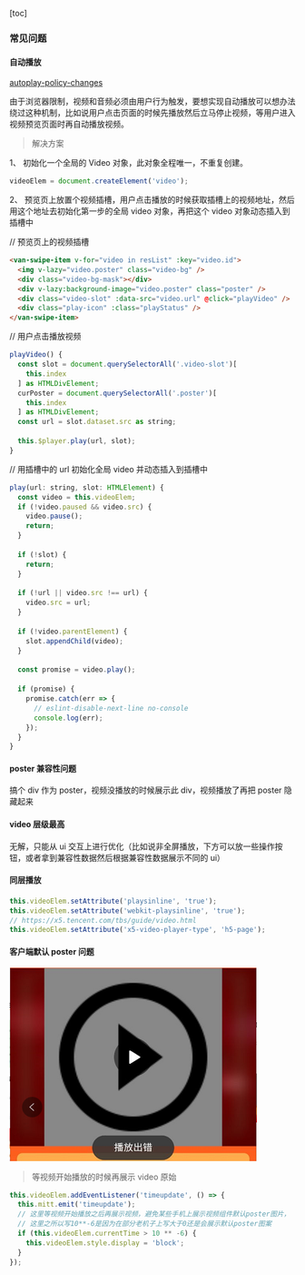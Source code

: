 [toc]

### 常见问题

#### 自动播放

[autoplay-policy-changes](https://developers.google.com/web/updates/2017/09/autoplay-policy-changes)

由于浏览器限制，视频和音频必须由用户行为触发，要想实现自动播放可以想办法绕过这种机制，比如说用户点击页面的时候先播放然后立马停止视频，等用户进入视频预览页面时再自动播放视频。

> 解决方案

1、 初始化一个全局的 Video 对象，此对象全程唯一，不重复创建。

```js
videoElem = document.createElement('video');
```

2、 预览页上放置个视频插槽，用户点击播放的时候获取插槽上的视频地址，然后用这个地址去初始化第一步的全局 video 对象，再把这个 video 对象动态插入到插槽中

// 预览页上的视频插槽

```html
<van-swipe-item v-for="video in resList" :key="video.id">
  <img v-lazy="video.poster" class="video-bg" />
  <div class="video-bg-mask"></div>
  <div v-lazy:background-image="video.poster" class="poster" />
  <div class="video-slot" :data-src="video.url" @click="playVideo" />
  <div class="play-icon" :class="playStatus" />
</van-swipe-item>
```

// 用户点击播放视频

```js
playVideo() {
  const slot = document.querySelectorAll('.video-slot')[
    this.index
  ] as HTMLDivElement;
  curPoster = document.querySelectorAll('.poster')[
    this.index
  ] as HTMLDivElement;
  const url = slot.dataset.src as string;

  this.$player.play(url, slot);
}
```

// 用插槽中的 url 初始化全局 video 并动态插入到插槽中

```js
play(url: string, slot: HTMLElement) {
  const video = this.videoElem;
  if (!video.paused && video.src) {
    video.pause();
    return;
  }

  if (!slot) {
    return;
  }

  if (!url || video.src !== url) {
    video.src = url;
  }

  if (!video.parentElement) {
    slot.appendChild(video);
  }

  const promise = video.play();

  if (promise) {
    promise.catch(err => {
      // eslint-disable-next-line no-console
      console.log(err);
    });
  }
}
```

#### poster 兼容性问题

搞个 div 作为 poster，视频没播放的时候展示此 div，视频播放了再把 poster 隐藏起来

#### video 层级最高

无解，只能从 ui 交互上进行优化（比如说非全屏播放，下方可以放一些操作按钮，或者拿到兼容性数据然后根据兼容性数据展示不同的 ui）

#### 同层播放

```js
this.videoElem.setAttribute('playsinline', 'true');
this.videoElem.setAttribute('webkit-playsinline', 'true');
// https://x5.tencent.com/tbs/guide/video.html
this.videoElem.setAttribute('x5-video-player-type', 'h5-page');
```

#### 客户端默认 poster 问题

![](assets/2020-07-16-20-10-01.png)

> 等视频开始播放的时候再展示 video 原始

```js
this.videoElem.addEventListener('timeupdate', () => {
  this.mitt.emit('timeupdate');
  // 这里等视频开始播放之后再展示视频，避免某些手机上展示视频组件默认poster图片，
  // 这里之所以写10**-6是因为在部分老机子上写大于0还是会展示默认poster图案
  if (this.videoElem.currentTime > 10 ** -6) {
    this.videoElem.style.display = 'block';
  }
});
```
